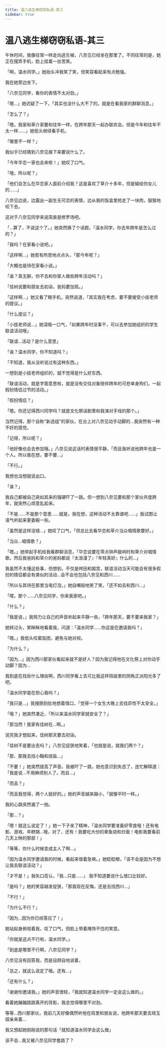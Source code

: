 ```yaml
---
title: 温八逃生梯窃窃私语-其三
sidebar: true
---
```


# 温八逃生梯窃窃私语-其三

<ClientOnly>
<title-pv/>
</ClientOnly>

午休时间，我像往常一样走向逃生梯，八奈见已经坐在那里了。不同往常的是，她正在摆弄手机，脸上挂着一丝苦笑。

「啊，温水同学。」她抬头冲我笑了笑，但笑容看起来有点勉强。

我在她旁边坐下。

「八奈见同学，看你的表情不太对劲。」

「嗯...」她迟疑了一下，「其实也没什么大不了的。就是在看我家的群聊消息。」

「怎么了？」

「嗯。我家和草介家要和往年一样，在跨年那天一起办联欢会。但是今年和往年不太一样......」她低头继续看手机，

「哪里不一样？」

我似乎已经猜到八奈见接下来要说什么了。

「今年华恋一家也会来啦！」她叹了口气。

「哦，所以呢？」

「他们会怎么在华恋家人面前介绍我？这是喜欢了草介十多年，但是输给你女儿的......」

八奈见边说，边露出一副生无可恋的表情，边从我的饭盒里抢走了一块肉，狠狠地咬下去。

这对于八奈见同学来说简直是修罗场吧。

「...算了，不说这个了。」她突然换了个话题，「温水同学，你去年跨年是怎么过的？」

「我吗？在家看小说吧。」

「这样啊...」她若有所思地点点头，「那今年呢？」

「大概也是待在家看小说。」

「诶？真无聊，你不去和你家人做些跨年活动吗？」

「佳树说要和朋友去初诣，爸妈要加班。」

「这样啊...」她又看了眼手机，突然说道，「其实我在考虑，要不要接受小拔老师的提议。」

「什么提议？」

「小拔老师说...」她深吸一口气，「如果跨年时没事干，可以去参加她组织的学生联谊活动哦」

「联谊...活动？是什么意思」

「诶？温水同学，你不知道吗？」

「不知道，我从没听说过有这种东西。」

一想到是小拔老师组织的，就不觉得是什么好东西。

「联谊活动，就是字面意思啦，就是没有交往对象陪伴跨年的可悲单身狗们，一起假扮情侣过节的活动。」

「假扮情侣？」

「嗯。你还记得西川同学吗？就是文化祭话剧里和我演对手戏的那个。」

当然记得。那个自称"新选组"的家伙，在台上对八奈见动手动脚的...我突然有一种不好的感觉。

「记得，所以呢？」

「他好像也会去参加哦。」八奈见说这话时表情很平静，「而且我听说他跨年也是一个人。所以我在想，要不要...」

「不行。」

我想也没想就说出口。

「诶？」

我自己都被自己突如其来的强硬吓了一跳。但一想到八奈见要和那个家伙共度跨年，就突然心烦意乱起来。

「不是......不是那个意思......就是，我在想，这种活动不太靠谱吧......」我试图让语气听起来更委婉一些。

「虽然是这样没错...」她叹了口气，「但总比去看华恋和草介当众唱情歌要好。」

「当众...唱情歌？」

「嗯。」她举起手机给我看群聊消息，「华恋说要在零点钟声敲响时和草介对唱情歌。然后我爸妈和草介的爸妈都说『太浪漫了』『年轻真好』什么的...」

我虽然不太懂这些事，但想到，不仅是袴田和姬宫，联谊活动当天可能会有很多假扮的情侣都会有类似的活动...会不会也包括八奈见和西川......


「所以与其待在那里当电灯泡，」她自嘲般地笑了笑，「还不如去和西川...」

「喂，那个......八奈见同学，你来我家吧。」

「什么？」

「我是说，」我努力让自己的声音听起来平静一些，「跨年那天，要不要来我家？」

她转过头，笑眯眯地看着我，问道：「温水同学......你这是在邀请我吗？」

「嗯。」我低头咬着饭团，避免与她对视。

「为什么？」

「因为...」因为西川那家伙看起来就不是好人？因为我记得他在文化祭上对你动手动脚？因为...

我到底在找些什么理由啊，西川同学看上去可比我这样班级里的阴角正派阳光多了吧。

「温水同学是在担心我吗？」

「我只是...」我搜肠刮肚地想着借口，「觉得一个女生大晚上去找异性不太安全。」

「哦？」她突然凑近，「所以来温水同学家就安全了？」

「那当然！我家有佳树在...啊。」

说完我才想起来，佳树那天要去初诣。

「佳树不是要出去吗？」八奈见促狭地笑着，「也就是说，就我们两个？」

「那、那我去找小鞠和烧盐...」

「不要！」她突然提高了声音。我被吓了一跳，她也意识到失态了，连忙解释道：「我是说...不用麻烦别人了。而且...」

「而且？」

「而且我觉得，两个人挺好的。」她的声音越来越小，「就像平时一样。」

我的心跳突然漏了一拍。

「那...？」

「嗯！就这么说定了！」她一下子来了精神，「温水同学要准备好零食哦！还有电影、游戏、年糕锅...哦，对了，还有！我要吃大份的章鱼烧和炒面！电影我要看前几天上映的那部！」

「等等，你什么时候变成主人了啊...」

「因为温水同学邀请我的时候，看起来很着急嘛。」她眨眨眼，「该不会是因为不想让我去联谊活动？」

「才不是！」我矢口否认，「我...只是......」
我不知道要说什么借口比较好。


「是吗？」她的笑容越发促狭，「那我现在反悔，还是去找西川...」

「不行！」

「为什么不行？」

「因为...因为你已经答应了！」

她站起身俯视着我，叹了口气，但脸上带着掩饰不住的笑意。

「你就是这点不行啦，温水同学。」

「到底是哪里不行啊，八奈见同学？」

八奈见没有回答我，而是自顾自地说着，

「总之，就这么说定了哦。还有...」

「还有什么？」

「谢谢你邀请我。」她的声音很轻，「我就知道温水同学一定会这么做的。」

看着她蹦蹦跳跳离开的背影，我总觉得哪里不对劲。

等等...西川那家伙，我前几天好像偶然听他在班里和朋友说，他跨年那天要去琦玉探亲来着...

我又想起她刚刚说的那句话「就知道温水同学会这么做」

该不会...我又被八奈见同学套路了？

<ClientOnly>
  <leave/>
</ClientOnly/>